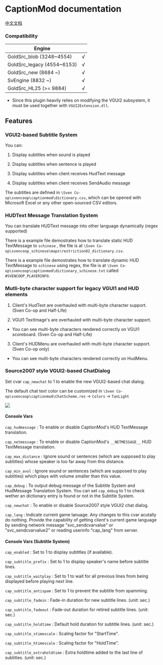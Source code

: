 # CaptionMod documentation

[中文文档](/docs/CaptionModCN.md)

### Compatibility

|        Engine               |      |
|        ----                 | ---- |
| GoldSrc_blob   (3248~4554)  | √    |
| GoldSrc_legacy (4554~6153)  | √    |
| GoldSrc_new    (8684 ~)     | √    |
| SvEngine       (8832 ~)     | √    |
| GoldSrc_HL25   (>= 9884)    | √    |

* Since this plugin heavily relies on modifying the VGUI2 subsystem, it must be used together with `VGUI2Extension.dll`.

## Features

### VGUI2-based Subtitle System

You can:

1. Display subtitles when sound is played

2. Display subtitles when sentence is played

3. Display subtitles when client receives HudText message

4. Display subtitles when client receives SendAudio message

The subtitles are defined in `\Sven Co-op\svencoop\captionmod\dictionary.csv`, which can be opened with Microsoft Excel or any other open-sourced CSV editors.

### HUDText Message Translation System

You can translate HUDText message into other language dynamically (regex supported)

There is a example file demostrates how to translate static HUD TextMessage to `schinese` , the file is at  `\Sven Co-op\svencoop_schinese\maps\restriction02_dictionary.csv`.

There is a example file demostrates how to translate dynamic HUD TextMessage to `schinese` using regex, the file is at `\Sven Co-op\svencoop\captionmod\dictionary_schinese.txt` called `#SVENCOOP_PLAYERINFO`.

### Mutli-byte character support for legacy VGUI1 and HUD elements

1. Client's HudText are overhauled with multi-byte character support. (Sven Co-op and Half-Life)

2. VGUI1 TextImage's are overhauled with multi-byte character support.

* You can see multi-byte characters rendered correctly on VGUI1 scoreboard. (Sven Co-op and Half-Life)

3. Client's HUDMenu are overhauled with multi-byte character support. (Sven Co-op only)

* You can see multi-byte characters rendered correctly on HudMenu.

### Source2007 style VGUI2-based ChatDialog

Set cvar `cap_newchat` to 1 to enable the new VGUI2-based chat dialog.

The default chat text color can be customized in `\Sven Co-op\svencoop\captionmod\ChatScheme.res` -> `Colors` -> `TanLight`

![](/img/1.png)

#### Console Vars

`cap_hudmessage` : To enable or disable CaptionMod's HUD TextMessage translation.

`cap_netmessage` : To enable or disable CaptionMod's `__NETMESSAGE__` HUD TextMessage translation.

`cap_max_distance` : Ignore sound or sentences (which are supposed to play subtitles) whose speaker is too far away from this distance.

`cap_min_avol` : Ignore sound or sentences (which are supposed to play subtitles) which plays with volume smaller than this value.

`cap_debug` : To output debug message of the Subtitle System and HudMessage Translation System. You can set `cap_debug` to 1 to check wether an dictionary entry is found or not in the Subtitle System.

`cap_newchat` : To enable or disable Source2007 style VGUI2 chat dialog.

`cap_lang` : Indicate current game lanuage. Any changes to this cvar acutally do nothing. Provide the capability of getting client's current game language by sending network message "svc_sendcvarvalue" or "svc_sendcvarvalue2" or reading userinfo "cap_lang" from server.

#### Console Vars (Subtitle System)

`cap_enabled` : Set to 1 to display subtitles (if available).

`cap_subtitle_prefix` : Set to 1 to display speaker's name before subtitle lines.

`cap_subtitle_waitplay` : Set to 1 to wait for all previous lines from being displayed before playing next line.

`cap_subtitle_antispam` : Set to 1 to prevent the subtitle from spamming.

`cap_subtitle_fadein` : Fade-in duration for new subtitle lines. (unit: sec.)

`cap_subtitle_fadeout` : Fade-out duration for retired subtitle lines. (unit: sec.)

`cap_subtitle_holdtime` : Default hold duration for subtitle lines. (unit: sec.)

`cap_subtitle_stimescale` : Scaling factor for "StartTime".

`cap_subtitle_htimescale` : Scaling factor for "HoldTime".

`cap_subtitle_extraholdtime` : Extra holdtime added to the last line of subtitles. (unit: sec.)